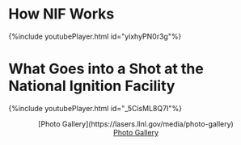 # How NIF Works

{%include youtubePlayer.html id="yixhyPN0r3g"%}

# What Goes into a Shot at the National Ignition Facility

{%include youtubePlayer.html id="_5CisML8Q7I"%}

<div align="center">[Photo Gallery](https://lasers.llnl.gov/media/photo-gallery)</div>
<div style="text-align:center">    
  <a href="https://lasers.llnl.gov/media/photo-gallery">Photo Gallery</a></div>
